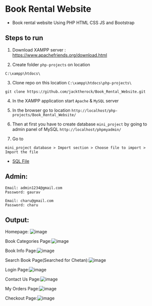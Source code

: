 # Book Rental Website
 - Book rental website Using PHP HTML CSS JS and Bootstrap

## Steps to run
1) Download XAMPP server : https://www.apachefriends.org/download.html

2) Create folder `php-projects` on location
```
C:\xampp\htdocs\
```

3) Clone repo on this location `C:\xampp\htdocs\php-projects\`

```
git clone https://github.com/jacktherock/Book_Rental_Website.git
```

4) In the XAMPP application start `Apache` & `MySQL` server

5) In the browser go to location `http://localhost/php-projects/Book_Rental_Website/`

6) Then at first you have to create database `mini_project` by going to admin panel of MySQL `http://localhost/phpmyadmin/`


7) Go to
```
mini_project database > Import section > Choose file to import > Import the file
```
- [SQL File](https://github.com/jacktherock/Book_Rental_Website/blob/main/Database/mini_project.sql)

## Admin:
```
Email: admin1234@gmail.com
Password: gaurav
```

```
Email: charu@gmail.com
Password: charu
```

## Output:

Homepage: 
![image](https://user-images.githubusercontent.com/71167081/160868378-4fb4437f-4e69-4a62-a14c-4f9cae3638e2.png)
 
Book Categories Page:![image](https://user-images.githubusercontent.com/71167081/160868599-4727e3c5-39c3-45f3-af32-10482e838328.png)

Book Info Page:![image](https://user-images.githubusercontent.com/71167081/160868646-8a894941-dc31-4ce1-8b3f-f1b76cc8f4e7.png)

 
Search Book Page(Searched for Chetan):![image](https://user-images.githubusercontent.com/71167081/160868685-965083c0-a51f-49db-8cc5-eb0cf6410b55.png)

 
Login Page:![image](https://user-images.githubusercontent.com/71167081/160868722-9b6900e4-4198-46fd-a75f-ee8924df1f60.png)

Contact Us Page:![image](https://user-images.githubusercontent.com/71167081/160868829-3559a805-66eb-4d7f-b1f0-6bf288d559a3.png)

My Orders Page:![image](https://user-images.githubusercontent.com/71167081/160868871-ff7ec8e1-bd1d-44f8-bba5-b521f3879de9.png)

Checkout Page:![image](https://user-images.githubusercontent.com/71167081/160868924-84fe2d4c-5dbe-4faf-a9ea-66399182895a.png)

 
